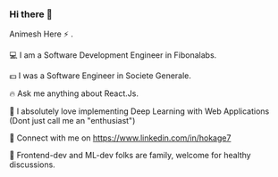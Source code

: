 ### Hi there 👋

Animesh Here :zap: .

:computer: I am a Software Development Engineer in Fibonalabs.

:dollar: I was a Software Engineer in Societe Generale.

:fire: Ask me anything about React.Js.

:apple: I absolutely love implementing Deep Learning with Web Applications (Dont just call me an "enthusiast")

:metal: Connect with me on https://www.linkedin.com/in/hokage7

:muscle: Frontend-dev and ML-dev folks are family, welcome for healthy discussions.



<!--
**animeshmohanty/animeshmohanty** is a ✨ _special_ ✨ repository because its `README.md` (this file) appears on your GitHub profile.

Here are some ideas to get you started:

- 🔭 I’m currently working on ...
- 🌱 I’m currently learning ...
- 👯 I’m looking to collaborate on ...
- 🤔 I’m looking for help with ...
- 💬 Ask me about ...
- 📫 How to reach me: ...
- 😄 Pronouns: ...
- ⚡ Fun fact: ...
-->
